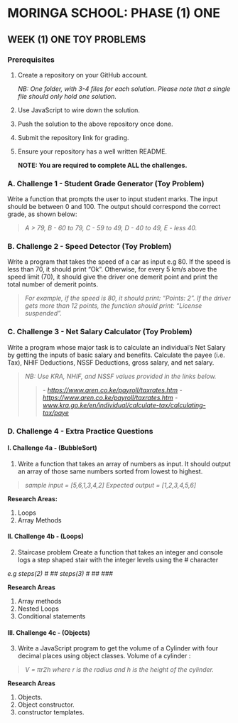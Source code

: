 # MORINGA SCHOOL: PHASE (1) ONE
## WEEK (1) ONE TOY PROBLEMS
### Prerequisites
1. Create a repository on your GitHub account. 

    *NB: One folder, with 3-4 files for each solution. Please note that a single file should only hold one solution.*

2. Use JavaScript to wire down the solution.

3. Push the solution to the above repository once done.

4. Submit the repository link for grading.

5. Ensure your repository has a well written README.

    **NOTE: You are required to complete ALL the challenges.**

### A. Challenge 1 - Student Grade Generator (Toy Problem)
Write a function that prompts the user to input student marks. The input should be between 0 and 100. The output should correspond the correct grade, as shown below: 
>    *A > 79, B - 60 to 79, C -  59 to 49, D - 40 to 49, E - less 40.*

### B. Challenge 2 - Speed Detector (Toy Problem)
Write a program that takes the speed of a car as input e.g 80. If the speed is less than 70, it should print “Ok”. Otherwise, for every 5 km/s above the speed limit (70), it should give the driver one demerit point and print the total number of demerit points.
>    *For example, if the speed is 80, it should print: “Points: 2”. If the driver gets more than 12 points, the function should print: “License suspended”.*

### C. Challenge 3 - Net Salary Calculator (Toy Problem)
Write a program whose major task is to calculate an individual’s Net Salary by getting the inputs of basic salary and benefits. Calculate the payee (i.e. Tax), NHIF Deductions, NSSF Deductions, gross salary, and net salary. 
>    *NB: Use KRA, NHIF, and NSSF values provided in the links below.*
>>    *- https://www.aren.co.ke/payroll/taxrates.htm*
>>    *- https://www.aren.co.ke/payroll/taxrates.htm*
>>    *- www.kra.go.ke/en/individual/calculate-tax/calculating-tax/paye*
    
### D. Challenge 4 - Extra Practice Questions
#### I. Challenge 4a - (BubbleSort)
1. Write a function that takes an array of numbers as input. It should output an array of those same numbers sorted from lowest to highest.

>*sample input = [5,6,1,3,4,2]*
>*Expected output = [1,2,3,4,5,6]*

**Research Areas:**
1. Loops 
2. Array Methods 

#### II. Challenge 4b - (Loops)
2. Staircase problem 
Create a function that takes an integer and console logs a step shaped stair with the integer levels using the # character 

*e.g*
*steps(2)   #*
            *##*
*steps(3)   #*
            *##*
            *###*

**Research Areas**
1. Array methods 
2. Nested Loops
3. Conditional statements

#### III. Challenge 4c - (Objects)
3. Write a JavaScript program to get the volume of a Cylinder with four decimal places using object classes.
Volume of a cylinder : 
>    *V = πr2h where r is the radius and h is the height of the cylinder.*

**Research Areas** 
1. Objects. 
2. Object constructor.
3. constructor templates.